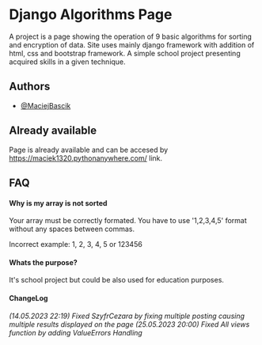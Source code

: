 
# Django Algorithms Page

A project is a page showing the operation of 9 basic algorithms for sorting and encryption of data. Site uses mainly django framework with addition of html, css and bootstrap framework. A simple school project presenting acquired skills in a given technique.
## Authors

- [@MaciejBascik](https://www.github.com/MaciejBascik)


## Already available

Page is already available and can be accesed by https://maciek1320.pythonanywhere.com/ link. 
## FAQ 

#### Why is my array is not sorted

Your array must be correctly formated. You have to use '1,2,3,4,5' format without any spaces between commas. 

Incorrect example:
1, 2, 3, 4, 5 or 123456


#### Whats the purpose? 

It's school project but could be also used for education purposes. 

#### ChangeLog

*(14.05.2023 22:19) Fixed SzyfrCezara by fixing multiple posting causing multiple results displayed on the page*
*(25.05.2023 20:00) Fixed All views function by adding ValueErrors Handling*
